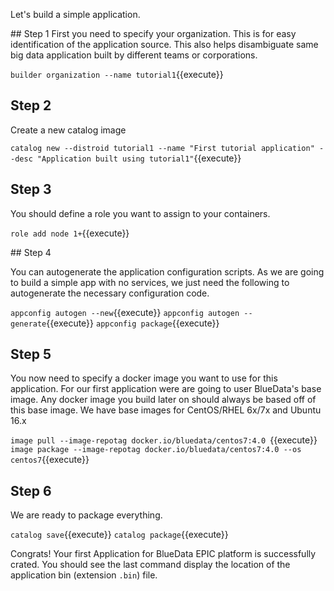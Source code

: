 Let's build a simple application.

## Step 1
First you need to specify your organization. This is for easy identification of the application source. This also helps disambiguate same big data application built by different teams or corporations.

`builder organization --name tutorial1`{{execute}}

## Step 2
Create a new catalog image

`catalog new --distroid tutorial1 --name "First tutorial application" --desc "Application built using tutorial1"`{{execute}}

## Step 3
You should define a role you want to assign to your containers.

`role add node 1+`{{execute}}

## Step 4

You can autogenerate the application configuration scripts. As we are going to build a simple app with no services, we just need the following to autogenerate the necessary configuration code.

`appconfig autogen --new`{{execute}}
`appconfig autogen --generate`{{execute}}
`appconfig package`{{execute}}

## Step 5
You now need to specify a docker image you want to use for this application. For our first application were are going to user BlueData's base image. Any docker image you build later on should always be based off of this base image. We have base images for CentOS/RHEL 6x/7x and Ubuntu 16.x

`image pull --image-repotag docker.io/bluedata/centos7:4.0 `{{execute}}
`image package --image-repotag docker.io/bluedata/centos7:4.0 --os centos7`{{execute}}

## Step 6
We are ready to package everything.

`catalog save`{{execute}}
`catalog package`{{execute}}

Congrats! Your first Application for BlueData EPIC platform is successfully crated. You should see the last command display the location of the application bin (extension `.bin`) file.
